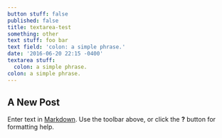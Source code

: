 ```yaml
---
button stuff: false
published: false
title: textarea-test
something: other
text stuff: foo bar
text field: 'colon: a simple phrase.'
date: '2016-06-20 22:15 -0400'
textarea stuff:
  colon: a simple phrase.
colon: a simple phrase.
---
```

## A New Post

Enter text in [Markdown](http://daringfireball.net/projects/markdown/). Use the toolbar above, or click the **?** button for formatting help.
